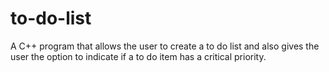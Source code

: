 # to-do-list
A C++ program that allows the user to create a to do list and also gives the user the option to indicate if a to do item has a critical priority.

